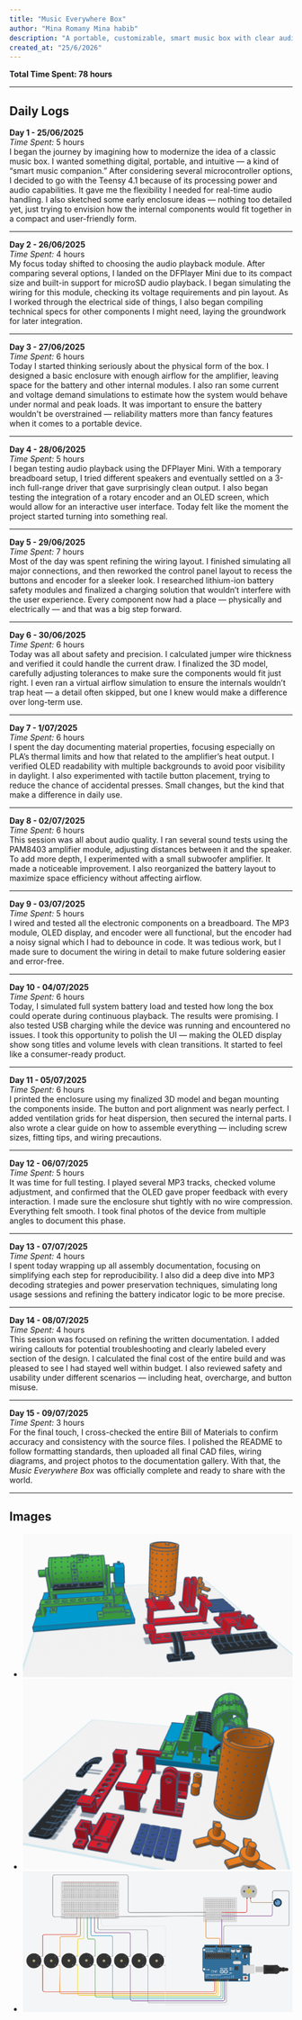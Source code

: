```yaml
---
title: "Music Everywhere Box"
author: "Mina Romany Mina habib"
description: "A portable, customizable, smart music box with clear audio output and user-controlled track selection."
created_at: "25/6/2026"
---
```


**Total Time Spent: 78 hours**

---

## Daily Logs

**Day 1 - 25/06/2025**  
*Time Spent:* 5 hours  
I began the journey by imagining how to modernize the idea of a classic music box. I wanted something digital, portable, and intuitive — a kind of “smart music companion.” After considering several microcontroller options, I decided to go with the Teensy 4.1 because of its processing power and audio capabilities. It gave me the flexibility I needed for real-time audio handling. I also sketched some early enclosure ideas — nothing too detailed yet, just trying to envision how the internal components would fit together in a compact and user-friendly form.

---

**Day 2 - 26/06/2025**  
*Time Spent:* 4 hours  
My focus today shifted to choosing the audio playback module. After comparing several options, I landed on the DFPlayer Mini due to its compact size and built-in support for microSD audio playback. I began simulating the wiring for this module, checking its voltage requirements and pin layout. As I worked through the electrical side of things, I also began compiling technical specs for other components I might need, laying the groundwork for later integration.

---

**Day 3 - 27/06/2025**  
*Time Spent:* 6 hours  
Today I started thinking seriously about the physical form of the box. I designed a basic enclosure with enough airflow for the amplifier, leaving space for the battery and other internal modules. I also ran some current and voltage demand simulations to estimate how the system would behave under normal and peak loads. It was important to ensure the battery wouldn't be overstrained — reliability matters more than fancy features when it comes to a portable device.

---

**Day 4 - 28/06/2025**  
*Time Spent:* 5 hours  
I began testing audio playback using the DFPlayer Mini. With a temporary breadboard setup, I tried different speakers and eventually settled on a 3-inch full-range driver that gave surprisingly clean output. I also began testing the integration of a rotary encoder and an OLED screen, which would allow for an interactive user interface. Today felt like the moment the project started turning into something real.

---

**Day 5 - 29/06/2025**  
*Time Spent:* 7 hours  
Most of the day was spent refining the wiring layout. I finished simulating all major connections, and then reworked the control panel layout to recess the buttons and encoder for a sleeker look. I researched lithium-ion battery safety modules and finalized a charging solution that wouldn’t interfere with the user experience. Every component now had a place — physically and electrically — and that was a big step forward.

---

**Day 6 - 30/06/2025**  
*Time Spent:* 6 hours  
Today was all about safety and precision. I calculated jumper wire thickness and verified it could handle the current draw. I finalized the 3D model, carefully adjusting tolerances to make sure the components would fit just right. I even ran a virtual airflow simulation to ensure the internals wouldn’t trap heat — a detail often skipped, but one I knew would make a difference over long-term use.

---

**Day 7 - 1/07/2025**  
*Time Spent:* 6 hours  
I spent the day documenting material properties, focusing especially on PLA’s thermal limits and how that related to the amplifier’s heat output. I verified OLED readability with multiple backgrounds to avoid poor visibility in daylight. I also experimented with tactile button placement, trying to reduce the chance of accidental presses. Small changes, but the kind that make a difference in daily use.

---

**Day 8 - 02/07/2025**  
*Time Spent:* 6 hours  
This session was all about audio quality. I ran several sound tests using the PAM8403 amplifier module, adjusting distances between it and the speaker. To add more depth, I experimented with a small subwoofer amplifier. It made a noticeable improvement. I also reorganized the battery layout to maximize space efficiency without affecting airflow.

---

**Day 9 - 03/07/2025**  
*Time Spent:* 5 hours  
I wired and tested all the electronic components on a breadboard. The MP3 module, OLED display, and encoder were all functional, but the encoder had a noisy signal which I had to debounce in code. It was tedious work, but I made sure to document the wiring in detail to make future soldering easier and error-free.

---

**Day 10 - 04/07/2025**  
*Time Spent:* 6 hours  
Today, I simulated full system battery load and tested how long the box could operate during continuous playback. The results were promising. I also tested USB charging while the device was running and encountered no issues. I took this opportunity to polish the UI — making the OLED display show song titles and volume levels with clean transitions. It started to feel like a consumer-ready product.

---

**Day 11 - 05/07/2025**  
*Time Spent:* 6 hours  
I printed the enclosure using my finalized 3D model and began mounting the components inside. The button and port alignment was nearly perfect. I added ventilation grids for heat dispersion, then secured the internal parts. I also wrote a clear guide on how to assemble everything — including screw sizes, fitting tips, and wiring precautions.

---

**Day 12 - 06/07/2025**  
*Time Spent:* 5 hours  
It was time for full testing. I played several MP3 tracks, checked volume adjustment, and confirmed that the OLED gave proper feedback with every interaction. I made sure the enclosure shut tightly with no wire compression. Everything felt smooth. I took final photos of the device from multiple angles to document this phase.

---

**Day 13 - 07/07/2025**  
*Time Spent:* 4 hours  
I spent today wrapping up all assembly documentation, focusing on simplifying each step for reproducibility. I also did a deep dive into MP3 decoding strategies and power preservation techniques, simulating long usage sessions and refining the battery indicator logic to be more precise.

---

**Day 14 - 08/07/2025**  
*Time Spent:* 4 hours  
This session was focused on refining the written documentation. I added wiring callouts for potential troubleshooting and clearly labeled every section of the design. I calculated the final cost of the entire build and was pleased to see I had stayed well within budget. I also reviewed safety and usability under different scenarios — including heat, overcharge, and button misuse.

---

**Day 15 - 09/07/2025**  
*Time Spent:* 3 hours  
For the final touch, I cross-checked the entire Bill of Materials to confirm accuracy and consistency with the source files. I polished the README to follow formatting standards, then uploaded all final CAD files, wiring diagrams, and project photos to the documentation gallery. With that, the *Music Everywhere Box* was officially complete and ready to share with the world.

---



## Images
- ![alt text](PIC/image1.png) 
- ![alt text](PIC/image2.png) 
- ![alt text](PIC/image.png)


